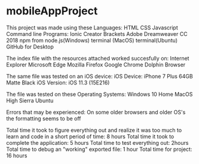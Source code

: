 # mobileAppProject
This project was made using these 
Languages: 
    HTML
    CSS 
    Javascript 
    Command line
Programs: 
    Ionic Creator 
    Brackets 
    Adobe Dreamweaver CC 2018 
    npm from node.js(Windows) 
    terminal (MacOS)
    terminal(Ubuntu)
    GitHub for Desktop


The index file with the resources attached worked succesfully on:
    Internet Explorer
    Microsoft Edge
    Mozilla Firefox
    Google Chrome
    Dolphin Browser

The same file was tested on an iOS device:
iOS Device:
    iPhone 7 Plus 64GB Matte Black
iOS Version:
    iOS 11.3 (15E216)
    
The file was tested on these Operating Systems:
    Windows 10 Home
    MacOS High Sierra
    Ubuntu
    
    
Errors that may be experienced:
    On some older browsers and older OS's the formatting seems to be off
    
    
Total time it took to figure everything out and realize it was too much to learn and code in a short period of time: 8 hours
Total time it took to complete the application: 5 hours
Total time to test everything out: 2hours
Total time to debug an "working" exported file: 1 hour
Total time for project: 16 hours
    